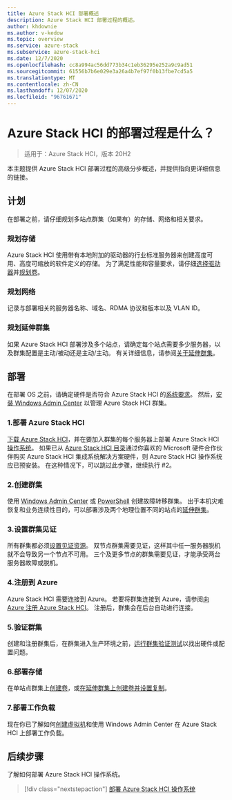 ```yaml
---
title: Azure Stack HCI 部署概述
description: Azure Stack HCI 部署过程的概述。
author: khdownie
ms.author: v-kedow
ms.topic: overview
ms.service: azure-stack
ms.subservice: azure-stack-hci
ms.date: 12/7/2020
ms.openlocfilehash: cc8a994ac56dd773b34c1eb36295e252a9c9ad51
ms.sourcegitcommit: 61556b7b6e029e3a26a4b7ef97f0b13fbe7cd5a5
ms.translationtype: MT
ms.contentlocale: zh-CN
ms.lasthandoff: 12/07/2020
ms.locfileid: "96761671"
---
```

# <a name="what-is-the-deployment-process-for-azure-stack-hci"></a>Azure Stack HCI 的部署过程是什么？

> 适用于：Azure Stack HCI，版本 20H2

本主题提供 Azure Stack HCI 部署过程的高级分步概述，并提供指向更详细信息的链接。

## <a name="plan"></a>计划

在部署之前，请仔细规划多站点群集（如果有）的存储、网络和相关要求。

### <a name="plan-storage"></a>规划存储

Azure Stack HCI 使用带有本地附加的驱动器的行业标准服务器来创建高度可用、高度可缩放的软件定义的存储。 为了满足性能和容量要求，请仔细[选择驱动器](../concepts/choose-drives.md)并[规划卷](../concepts/plan-volumes.md)。

### <a name="plan-networking"></a>规划网络

记录与部署相关的服务器名称、域名、RDMA 协议和版本以及 VLAN ID。

### <a name="plan-stretched-clusters"></a>规划延伸群集

如果 Azure Stack HCI 部署涉及多个站点，请确定每个站点需要多少服务器，以及群集配置是主动/被动还是主动/主动。 有关详细信息，请参阅[关于延伸群集](../concepts/stretched-clusters.md)。

## <a name="deploy"></a>部署

在部署 OS 之前，请确定硬件是否符合 Azure Stack HCI 的[系统要求](../concepts/system-requirements.md)。 然后，[安装 Windows Admin Center](/windows-server/manage/windows-admin-center/deploy/install) 以管理 Azure Stack HCI 群集。

### <a name="1-deploy-azure-stack-hci"></a>1.部署 Azure Stack HCI

[下载 Azure Stack HCI](https://azure.microsoft.com/products/azure-stack/hci/hci-download/)，并在要加入群集的每个服务器上部署 Azure Stack HCI [操作系统](operating-system.md)。 如果已从 [Azure Stack HCI 目录](https://aka.ms/azurestackhcicatalog)通过你喜欢的 Microsoft 硬件合作伙伴购买 Azure Stack HCI 集成系统解决方案硬件，则 Azure Stack HCI 操作系统应已预安装。 在这种情况下，可以跳过此步骤，继续执行 #2。

### <a name="2-create-the-cluster"></a>2.创建群集

使用 [Windows Admin Center](create-cluster.md) 或 [PowerShell](create-cluster-powershell.md) 创建故障转移群集。 出于本机灾难恢复和业务连续性目的，可以部署涉及两个地理位置不同的站点的[延伸群集](../concepts/stretched-clusters.md)。

### <a name="3-set-up-a-cluster-witness"></a>3.设置群集见证

所有群集都必须[设置见证资源](witness.md)。 双节点群集需要见证，这样其中任一服务器脱机就不会导致另一个节点不可用。 三个及更多节点的群集需要见证，才能承受两台服务器故障或脱机。 

### <a name="4-register-with-azure"></a>4.注册到 Azure

Azure Stack HCI 需要连接到 Azure。 若要将群集连接到 Azure，请参阅[向 Azure 注册 Azure Stack HCI](register-with-azure.md)。 注册后，群集会在后台自动进行连接。

### <a name="5-validate-the-cluster"></a>5.验证群集

创建和注册群集后，在群集进入生产环境之前，[运行群集验证测试](validate.md)以找出硬件或配置问题。

### <a name="6-deploy-storage"></a>6.部署存储

在单站点群集上[创建卷](../manage/create-volumes.md)，或[在延伸群集上创建卷并设置复制](../manage/create-stretched-volumes.md)。

### <a name="7-deploy-workloads"></a>7.部署工作负载

现在你已了解如何[创建虚拟机](../manage/vm.md)和使用 Windows Admin Center 在 Azure Stack HCI 上部署工作负载。

## <a name="next-steps"></a>后续步骤

了解如何部署 Azure Stack HCI 操作系统。

> [!div class="nextstepaction"]
> [部署 Azure Stack HCI 操作系统](operating-system.md)
